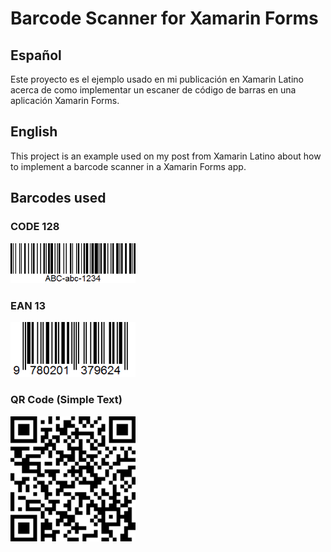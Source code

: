 # Barcode Scanner for Xamarin Forms
## Español
Este proyecto es el ejemplo usado en mi publicación en Xamarin Latino acerca de como implementar un escaner de código de barras en una aplicación Xamarin Forms. 

## English
This project is an example used on my post from Xamarin Latino about how to implement a barcode scanner in a Xamarin Forms app.

## Barcodes used
### CODE 128
<img src="code128_barcode.gif" alt="Xamarin.Forms banner" width="200" />

### EAN 13
<img src="ean13_barcode.gif" alt="Xamarin.Forms banner" width="200" />

### QR Code (Simple Text)
<img src="qr_barcode.gif" alt="Xamarin.Forms banner" width="200" />
